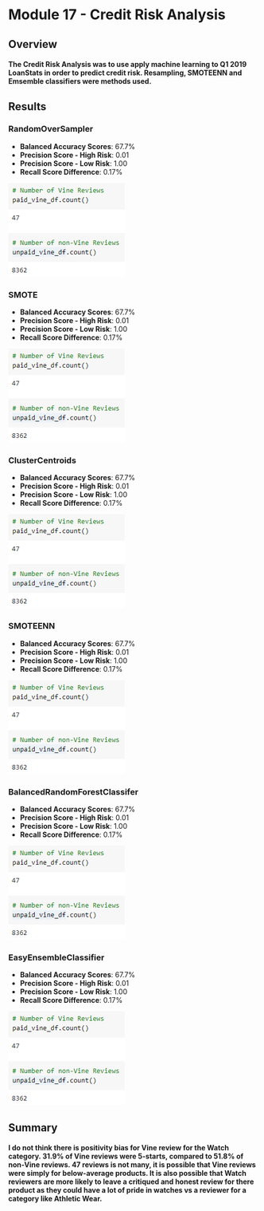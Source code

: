 # Module 17 - Credit Risk Analysis

## Overview 

#### The Credit Risk Analysis was to use apply machine learning to Q1 2019 LoanStats in order to predict credit risk. Resampling, SMOTEENN and Emsemble classifiers were methods used. 


## Results
### RandomOverSampler
 * **Balanced Accuracy Scores**: 67.7%
 * **Precision Score - High Risk**: 0.01
 * **Precision Score - Low Risk**: 1.00
 * **Recall Score Difference**: 0.17%

![stacked_launch_outcomes](https://github.com/charlieburd/amazon_vine_analysis/blob/main/Resources/image%20(28).png)

### SMOTE
 * **Balanced Accuracy Scores**: 67.7%
 * **Precision Score - High Risk**: 0.01
 * **Precision Score - Low Risk**: 1.00
 * **Recall Score Difference**: 0.17%

![stacked_launch_outcomes](https://github.com/charlieburd/amazon_vine_analysis/blob/main/Resources/image%20(28).png)

### ClusterCentroids
 * **Balanced Accuracy Scores**: 67.7%
 * **Precision Score - High Risk**: 0.01
 * **Precision Score - Low Risk**: 1.00
 * **Recall Score Difference**: 0.17%

![stacked_launch_outcomes](https://github.com/charlieburd/amazon_vine_analysis/blob/main/Resources/image%20(28).png)

### SMOTEENN
 * **Balanced Accuracy Scores**: 67.7%
 * **Precision Score - High Risk**: 0.01
 * **Precision Score - Low Risk**: 1.00
 * **Recall Score Difference**: 0.17%

![stacked_launch_outcomes](https://github.com/charlieburd/amazon_vine_analysis/blob/main/Resources/image%20(28).png)

### BalancedRandomForestClassifer
 * **Balanced Accuracy Scores**: 67.7%
 * **Precision Score - High Risk**: 0.01
 * **Precision Score - Low Risk**: 1.00
 * **Recall Score Difference**: 0.17%

![stacked_launch_outcomes](https://github.com/charlieburd/amazon_vine_analysis/blob/main/Resources/image%20(28).png)

### EasyEnsembleClassifier
 * **Balanced Accuracy Scores**: 67.7%
 * **Precision Score - High Risk**: 0.01
 * **Precision Score - Low Risk**: 1.00
 * **Recall Score Difference**: 0.17%

![stacked_launch_outcomes](https://github.com/charlieburd/amazon_vine_analysis/blob/main/Resources/image%20(28).png)



## Summary
#### I do not think there is positivity bias for Vine review for the Watch category. 31.9% of Vine reviews were 5-starts, compared to 51.8% of non-Vine reviews. 47 reviews is not many, it is possible that Vine reviews were simply for below-average products. It is also possible that Watch reviewers are more likely to leave a critiqued and honest review for there product as they could have a lot of pride in watches vs a reviewer for a category like Athletic Wear. 

